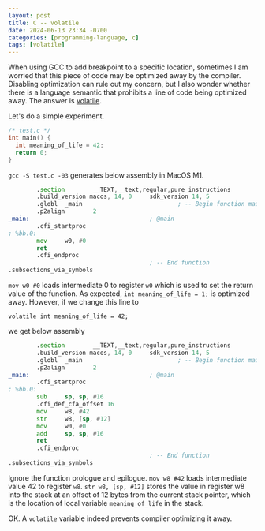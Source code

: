 ```yaml
---
layout: post
title: C -- volatile
date: 2024-06-13 23:34 -0700
categories: [programming-language, c]
tags: [volatile]
---
```


When using GCC to add breakpoint to a specific location, sometimes I am worried
that this piece of code may be optimized away by the compiler. Disabling
optimization can rule out my concern, but I also wonder whether there is a
language semantic that prohibits a line of code being optimized away. The
answer is [volatile](https://barrgroup.com/blog/how-use-cs-volatile-keyword).

Let's do a simple experiment.

```c
/* test.c */
int main() {
  int meaning_of_life = 42;
  return 0;
}
```

`gcc -S test.c -03` generates below assembly in MacOS M1.

```asm
        .section        __TEXT,__text,regular,pure_instructions
        .build_version macos, 14, 0     sdk_version 14, 5
        .globl  _main                           ; -- Begin function main
        .p2align        2
_main:                                  ; @main
        .cfi_startproc
; %bb.0:
        mov     w0, #0
        ret
        .cfi_endproc
                                        ; -- End function
.subsections_via_symbols
```

`mov w0 #0` loads intermediate 0 to register `w0` which is used to set the
return value of the function. As expected, `int meaning_of_life = 1;` is
optimized away. However, if we change this line to

```
volatile int meaning_of_life = 42;
```

we get below assembly

```asm
        .section        __TEXT,__text,regular,pure_instructions
        .build_version macos, 14, 0     sdk_version 14, 5
        .globl  _main                           ; -- Begin function main
        .p2align        2
_main:                                  ; @main
        .cfi_startproc
; %bb.0:
        sub     sp, sp, #16
        .cfi_def_cfa_offset 16
        mov     w8, #42
        str     w8, [sp, #12]
        mov     w0, #0
        add     sp, sp, #16
        ret
        .cfi_endproc
                                        ; -- End function
.subsections_via_symbols
```

Ignore the function prologue and epilogue. `mov w8 #42` loads intermediate
value 42 to register `w8`. `str w8, [sp, #12]` stores the value in register w8
into the stack at an offset of 12 bytes from the current stack pointer, which
is the location of local variable `meaning_of_life` in the stack.

OK. A `volatile` variable indeed prevents compiler optimizing it away.
